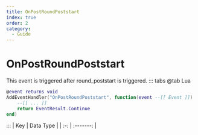 ```yaml
---
title: OnPostRoundPoststart
index: true
order: 2
category:
  - Guide
---
```


# OnPostRoundPoststart
This event is triggered after round_poststart is triggered.
::: tabs
@tab Lua
```lua
@event returns void
AddEventHandler("OnPostRoundPoststart", function(event --[[ Event ]])
    --[[ ... ]]
    return EventResult.Continue
end)
```

:::
| Key | Data Type |
| :-: | :-------: |